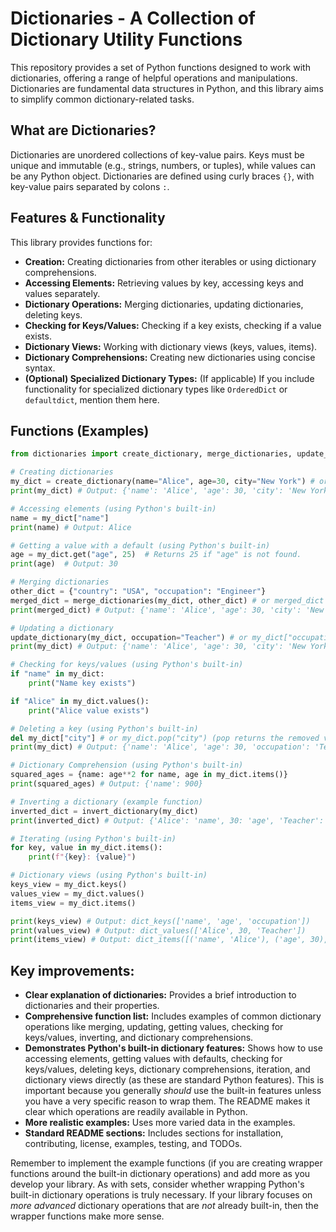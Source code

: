 # Dictionaries - A Collection of Dictionary Utility Functions

This repository provides a set of Python functions designed to work with dictionaries, offering a range of helpful operations and manipulations. Dictionaries are fundamental data structures in Python, and this library aims to simplify common dictionary-related tasks.

## What are Dictionaries?

Dictionaries are unordered collections of key-value pairs.  Keys must be unique and immutable (e.g., strings, numbers, or tuples), while values can be any Python object. Dictionaries are defined using curly braces `{}`, with key-value pairs separated by colons `:`.

## Features & Functionality

This library provides functions for:

* **Creation:** Creating dictionaries from other iterables or using dictionary comprehensions.
* **Accessing Elements:** Retrieving values by key, accessing keys and values separately.
* **Dictionary Operations:** Merging dictionaries, updating dictionaries, deleting keys.
* **Checking for Keys/Values:** Checking if a key exists, checking if a value exists.
* **Dictionary Views:** Working with dictionary views (keys, values, items).
* **Dictionary Comprehensions:**  Creating new dictionaries using concise syntax.
* **(Optional) Specialized Dictionary Types:** (If applicable)  If you include functionality for specialized dictionary types like `OrderedDict` or `defaultdict`, mention them here.

## Functions (Examples)

```python
from dictionaries import create_dictionary, merge_dictionaries, update_dictionary, get_value, key_exists, value_exists, invert_dictionary

# Creating dictionaries
my_dict = create_dictionary(name="Alice", age=30, city="New York") # or my_dict = {"name": "Alice", "age": 30, "city": "New York"}
print(my_dict) # Output: {'name': 'Alice', 'age': 30, 'city': 'New York'}

# Accessing elements (using Python's built-in)
name = my_dict["name"]
print(name) # Output: Alice

# Getting a value with a default (using Python's built-in)
age = my_dict.get("age", 25)  # Returns 25 if "age" is not found.
print(age)  # Output: 30

# Merging dictionaries
other_dict = {"country": "USA", "occupation": "Engineer"}
merged_dict = merge_dictionaries(my_dict, other_dict) # or merged_dict = {**my_dict, **other_dict} (Python 3.5+)
print(merged_dict) # Output: {'name': 'Alice', 'age': 30, 'city': 'New York', 'country': 'USA', 'occupation': 'Engineer'}

# Updating a dictionary
update_dictionary(my_dict, occupation="Teacher") # or my_dict["occupation"] = "Teacher"
print(my_dict) # Output: {'name': 'Alice', 'age': 30, 'city': 'New York', 'occupation': 'Teacher'}

# Checking for keys/values (using Python's built-in)
if "name" in my_dict:
    print("Name key exists")

if "Alice" in my_dict.values():
    print("Alice value exists")

# Deleting a key (using Python's built-in)
del my_dict["city"] # or my_dict.pop("city") (pop returns the removed value)
print(my_dict) # Output: {'name': 'Alice', 'age': 30, 'occupation': 'Teacher'}

# Dictionary Comprehension (using Python's built-in)
squared_ages = {name: age**2 for name, age in my_dict.items()}
print(squared_ages) # Output: {'name': 900}

# Inverting a dictionary (example function)
inverted_dict = invert_dictionary(my_dict)
print(inverted_dict) # Output: {'Alice': 'name', 30: 'age', 'Teacher': 'occupation'} (Note: Inverting might lead to data loss if values are not unique).

# Iterating (using Python's built-in)
for key, value in my_dict.items():
    print(f"{key}: {value}")

# Dictionary views (using Python's built-in)
keys_view = my_dict.keys()
values_view = my_dict.values()
items_view = my_dict.items()

print(keys_view) # Output: dict_keys(['name', 'age', 'occupation'])
print(values_view) # Output: dict_values(['Alice', 30, 'Teacher'])
print(items_view) # Output: dict_items([('name', 'Alice'), ('age', 30), ('occupation', 'Teacher')])
```
## Key improvements:

* **Clear explanation of dictionaries:** Provides a brief introduction to dictionaries and their properties.
* **Comprehensive function list:** Includes examples of common dictionary operations like merging, updating, getting values, checking for keys/values, inverting, and dictionary comprehensions.
* **Demonstrates Python's built-in dictionary features:** Shows how to use accessing elements, getting values with defaults, checking for keys/values, deleting keys, dictionary comprehensions, iteration, and dictionary views directly (as these are standard Python features).  This is important because you generally *should* use the built-in features unless you have a very specific reason to wrap them. The README makes it clear which operations are readily available in Python.
* **More realistic examples:** Uses more varied data in the examples.
* **Standard README sections:** Includes sections for installation, contributing, license, examples, testing, and TODOs.

Remember to implement the example functions (if you are creating wrapper functions around the built-in dictionary operations) and add more as you develop your library.  As with sets, consider whether wrapping Python's built-in dictionary operations is truly necessary.  If your library focuses on *more advanced* dictionary operations that are *not* already built-in, then the wrapper functions make more sense.

